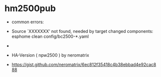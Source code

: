 # hm2500pub


- common errors:
 * Source `XXXXXXX' not found, needed by target
    changed components: esphome clean config/bc2500-*.yaml

 * 


- HA-Version ( npw2500 ) by neromatrix
 * https://gist.github.com/neromatrix/6ec812f35418c4b38ebbad4e92cac888


